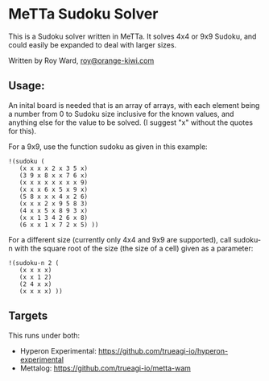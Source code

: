 # MeTTa Sudoku Solver

This is a Sudoku solver written in MeTTa. It solves 4x4 or 9x9 Sudoku, and could easily be expanded to deal with larger sizes.

Written by Roy Ward, roy@orange-kiwi.com

## Usage: 

An inital board is needed that is an array of arrays, with each element being a number from 0 to Sudoku size inclusive for the known values, and anything else for the value to be solved. (I suggest "x" without the quotes for this).

For a 9x9, use the function sudoku as given in this example:
```
!(sudoku (
   (x x x x 2 x 3 5 x)
   (3 9 x 8 x x 7 6 x)
   (x x x x x x x x 9)
   (x x x 6 x 5 x 9 x)
   (5 8 x x x 4 x 2 6)
   (x x x 2 x 9 5 8 3)
   (4 x x 5 x 8 9 3 x)
   (x x 1 3 4 2 6 x 8)
   (6 x x 1 x 7 2 x 5) ))
```

For a different size (currently only 4x4 and 9x9 are supported), call sudoku-n with the square root of the size (the size of a cell) given as a parameter:

```
!(sudoku-n 2 (
   (x x x x)
   (x x 1 2)
   (2 4 x x)
   (x x x x) ))
```

## Targets

This runs under both:

* Hyperon Experimental: https://github.com/trueagi-io/hyperon-experimental
* Mettalog: https://github.com/trueagi-io/metta-wam

